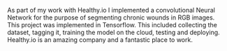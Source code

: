 As part of my work with Healthy.io I implemented a convolutional Neural Network for the purpose of segmenting chronic wounds in RGB images. This project was implemented in Tensorflow. This included collecting the dataset, tagging it, training the model on the cloud, testing and deploying. Healthy.io is an amazing company and a fantastic place to work.